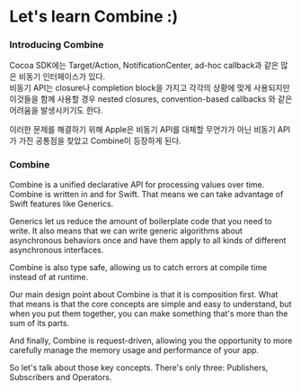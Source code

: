 # Let's learn Combine :)

### Introducing Combine
Cocoa SDK에는 Target/Action, NotificationCenter, ad-hoc callback과 같은 많은 비동기 인터페이스가 있다.<br>
비동기 API는 closure나 completion block을 가지고 각각의 상황에 맞게 사용되지만 이것들을 함께 사용할 경우 nested closures, convention-based callbacks 와 같은 어려움을 발생시키기도 한다.

이러한 문제를 해결하기 위해 Apple은 비동기 API를 대체할 무언가가 아닌  비동기 API가 가진 공통점을 찾았고 Combine이 등장하게 된다.

### Combine

Combine is a unified declarative API for processing values over time.
Combine is written in and for Swift.
That means we can take advantage of Swift features like Generics.

Generics let us reduce the amount of boilerplate code that you need to write.
It also means that we can write generic algorithms about asynchronous behaviors once and have them apply to all kinds of different asynchronous interfaces.

Combine is also type safe, allowing us to catch errors at compile time instead of at runtime.

Our main design point about Combine is that it is composition first.
What that means is that the core concepts are simple and easy to understand, but when you put them together, you can make something that's more than the sum of its parts.

And finally, Combine is request-driven, allowing you the opportunity to more carefully manage the memory usage and performance of your app.

So let's talk about those key concepts.
There's only three: Publishers, Subscribers and Operators.
